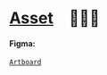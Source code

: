 # [Asset] 👨🏻‍🎨

#### Figma:

[`Artboard`](Artboard.fig)

[Asset]: HTTPS://github.com/PlayForm/Asset
